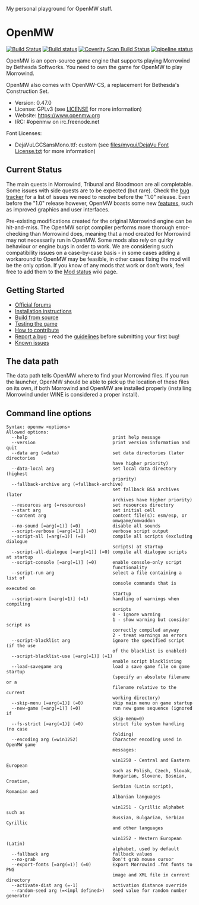 My personal playground for OpenMW stuff. 

OpenMW
======

[![Build Status](https://api.travis-ci.org/OpenMW/openmw.svg)](https://travis-ci.org/OpenMW/openmw) [![Build status](https://ci.appveyor.com/api/projects/status/github/openmw/openmw?svg=true)](https://ci.appveyor.com/project/psi29a/openmw)  [![Coverity Scan Build Status](https://scan.coverity.com/projects/3740/badge.svg)](https://scan.coverity.com/projects/3740) [![pipeline status](https://gitlab.com/OpenMW/openmw/badges/master/pipeline.svg)](https://gitlab.com/OpenMW/openmw/commits/master)

OpenMW is an open-source game engine that supports playing Morrowind by Bethesda Softworks. You need to own the game for OpenMW to play Morrowind.

OpenMW also comes with OpenMW-CS, a replacement for Bethesda's Construction Set.

* Version: 0.47.0
* License: GPLv3 (see [LICENSE](https://github.com/OpenMW/openmw/blob/master/LICENSE) for more information)
* Website: https://www.openmw.org
* IRC: #openmw on irc.freenode.net

Font Licenses:
* DejaVuLGCSansMono.ttf: custom (see [files/mygui/DejaVu Font License.txt](https://github.com/OpenMW/openmw/blob/master/files/mygui/DejaVu%20Font%20License.txt) for more information)

Current Status
--------------

The main quests in Morrowind, Tribunal and Bloodmoon are all completable. Some issues with side quests are to be expected (but rare). Check the [bug tracker](https://gitlab.com/OpenMW/openmw/issues?label_name%5B%5D=1.0) for a list of issues we need to resolve before the "1.0" release. Even before the "1.0" release however, OpenMW boasts some new [features](https://wiki.openmw.org/index.php?title=Features), such as improved graphics and user interfaces. 

Pre-existing modifications created for the original Morrowind engine can be hit-and-miss. The OpenMW script compiler performs more thorough error-checking than Morrowind does, meaning that a mod created for Morrowind may not necessarily run in OpenMW. Some mods also rely on quirky behaviour or engine bugs in order to work. We are considering such compatibility issues on a case-by-case basis - in some cases adding a workaround to OpenMW may be feasible, in other cases fixing the mod will be the only option. If you know of any mods that work or don't work, feel free to add them to the [Mod status](https://wiki.openmw.org/index.php?title=Mod_status) wiki page.

Getting Started
---------------

* [Official forums](https://forum.openmw.org/)
* [Installation instructions](https://wiki.openmw.org/index.php?title=Installation_Instructions)
* [Build from source](https://wiki.openmw.org/index.php?title=Development_Environment_Setup)
* [Testing the game](https://wiki.openmw.org/index.php?title=Testing)
* [How to contribute](https://wiki.openmw.org/index.php?title=Contribution_Wanted)
* [Report a bug](https://gitlab.com/OpenMW/openmw/issues) - read the [guidelines](https://wiki.openmw.org/index.php?title=Bug_Reporting_Guidelines) before submitting your first bug!
* [Known issues](https://gitlab.com/OpenMW/openmw/issues?label_name%5B%5D=Bug)

The data path
-------------

The data path tells OpenMW where to find your Morrowind files. If you run the launcher, OpenMW should be able to pick up the location of these files on its own, if both Morrowind and OpenMW are installed properly (installing Morrowind under WINE is considered a proper install).

Command line options
--------------------

    Syntax: openmw <options>
    Allowed options:
      --help                                print help message
      --version                             print version information and quit
      --data arg (=data)                    set data directories (later directories
                                            have higher priority)
      --data-local arg                      set local data directory (highest
                                            priority)
      --fallback-archive arg (=fallback-archive)
                                            set fallback BSA archives (later
                                            archives have higher priority)
      --resources arg (=resources)          set resources directory
      --start arg                           set initial cell
      --content arg                         content file(s): esm/esp, or
                                            omwgame/omwaddon
      --no-sound [=arg(=1)] (=0)            disable all sounds
      --script-verbose [=arg(=1)] (=0)      verbose script output
      --script-all [=arg(=1)] (=0)          compile all scripts (excluding dialogue
                                            scripts) at startup
      --script-all-dialogue [=arg(=1)] (=0) compile all dialogue scripts at startup
      --script-console [=arg(=1)] (=0)      enable console-only script
                                            functionality
      --script-run arg                      select a file containing a list of
                                            console commands that is executed on
                                            startup
      --script-warn [=arg(=1)] (=1)         handling of warnings when compiling
                                            scripts
                                            0 - ignore warning
                                            1 - show warning but consider script as
                                            correctly compiled anyway
                                            2 - treat warnings as errors
      --script-blacklist arg                ignore the specified script (if the use
                                            of the blacklist is enabled)
      --script-blacklist-use [=arg(=1)] (=1)
                                            enable script blacklisting
      --load-savegame arg                   load a save game file on game startup
                                            (specify an absolute filename or a
                                            filename relative to the current
                                            working directory)
      --skip-menu [=arg(=1)] (=0)           skip main menu on game startup
      --new-game [=arg(=1)] (=0)            run new game sequence (ignored if
                                            skip-menu=0)
      --fs-strict [=arg(=1)] (=0)           strict file system handling (no case
                                            folding)
      --encoding arg (=win1252)             Character encoding used in OpenMW game
                                            messages:

                                            win1250 - Central and Eastern European
                                            such as Polish, Czech, Slovak,
                                            Hungarian, Slovene, Bosnian, Croatian,
                                            Serbian (Latin script), Romanian and
                                            Albanian languages

                                            win1251 - Cyrillic alphabet such as
                                            Russian, Bulgarian, Serbian Cyrillic
                                            and other languages

                                            win1252 - Western European (Latin)
                                            alphabet, used by default
      --fallback arg                        fallback values
      --no-grab                             Don't grab mouse cursor
      --export-fonts [=arg(=1)] (=0)        Export Morrowind .fnt fonts to PNG
                                            image and XML file in current directory
      --activate-dist arg (=-1)             activation distance override
      --random-seed arg (=<impl defined>)   seed value for random number generator
